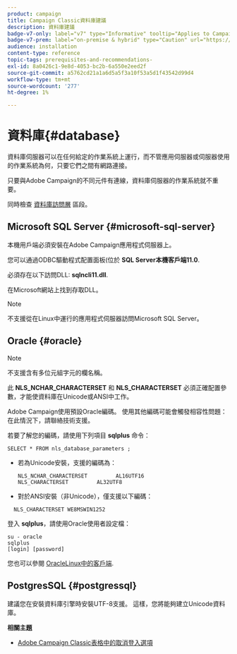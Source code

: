 ```yaml
---
product: campaign
title: Campaign Classic資料庫建議
description: 資料庫建議
badge-v7-only: label="v7" type="Informative" tooltip="Applies to Campaign Classic v7 only"
badge-v7-prem: label="on-premise & hybrid" type="Caution" url="https://experienceleague.adobe.com/docs/campaign-classic/using/installing-campaign-classic/architecture-and-hosting-models/hosting-models-lp/hosting-models.html?lang=en" tooltip="Applies to on-premise and hybrid deployments only"
audience: installation
content-type: reference
topic-tags: prerequisites-and-recommendations-
exl-id: 8a0426c1-9e8d-4053-bc2b-6a550e2eed2f
source-git-commit: a5762cd21a1a6d5a5f3a10f53a5d1f43542d99d4
workflow-type: tm+mt
source-wordcount: '277'
ht-degree: 1%

---
```


# 資料庫{#database}



資料庫伺服器可以在任何給定的作業系統上運行，而不管應用伺服器或伺服器使用的作業系統為何，只要它們之間有網路連接。

只要與Adobe Campaign的不同元件有連線，資料庫伺服器的作業系統就不重要。

同時檢查 [資料庫訪問層](../../installation/using/prerequisites-of-campaign-installation-in-linux.md#database-access-layers) 區段。

## Microsoft SQL Server {#microsoft-sql-server}

本機用戶端必須安裝在Adobe Campaign應用程式伺服器上。

您可以通過ODBC驅動程式配置面板(位於 **SQL Server本機客戶端11.0**.

必須存在以下訪問DLL: **sqlncli11.dll**.

在Microsoft網站上找到存取DLL。

>[!NOTE]
>
>不支援從在Linux中運行的應用程式伺服器訪問Microsoft SQL Server。

## Oracle {#oracle}

>[!NOTE]
>
>不支援含有多位元組字元的欄名稱。

此 **NLS_NCHAR_CHARACTERSET** 和 **NLS_CHARACTERSET** 必須正確配置參數，才能使資料庫在Unicode或ANSI中工作。

Adobe Campaign使用預設Oracle編碼。 使用其他編碼可能會觸發相容性問題：在此情況下，請聯絡技術支援。

若要了解您的編碼，請使用下列項目 **sqlplus** 命令：

```
SELECT * FROM nls_database_parameters ;
```

* 若為Unicode安裝，支援的編碼為：

   ```
   NLS_NCHAR_CHARACTERSET         AL16UTF16
   NLS_CHARACTERSET         AL32UTF8
   ```

* 對於ANSI安裝（非Unicode），僅支援以下編碼：

```
  NLS_CHARACTERSET WE8MSWIN1252
```

登入 **sqlplus**，請使用Oracle使用者設定檔：

```
su - oracle 
sqlplus 
[login] [password]
```

您也可以參閱 [OracleLinux中的客戶端](../../installation/using/installing-packages-with-linux.md#oracle-client-in-linux).

## PostgresSQL {#postgressql}

建議您在安裝資料庫引擎時安裝UTF-8支援。 這樣，您將能夠建立Unicode資料庫。

**相關主題**

* [Adobe Campaign Classic表格中的取消登入選項](https://helpx.adobe.com/campaign/kb/unlogged-tables-classic.html)
